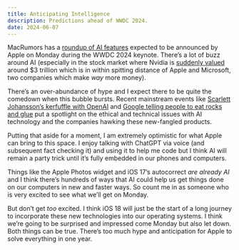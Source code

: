 ```yaml
---
title: Anticipating Intelligence
description: Predictions ahead of WWDC 2024.
date: 2024-06-07
--- 
```


MacRumors has a [roundup of AI features](https://www.macrumors.com/2024/06/07/apple-intelligence-service-wwdc/) expected to be announced by Apple on Monday during the WWDC 2024 keynote. There’s a lot of buzz around AI (especially in the stock market where Nvidia is [suddenly valued](https://spyglass.org/nvidia-3-trillion/) around $3 trillion which is in within spitting distance of Apple and Microsoft, two companies which make _way_ more money).

There’s an over-abundance of hype and I expect there to be quite the comedown when this bubble bursts. Recent mainstream events like [Scarlett Johansson’s kerfuffle with OpenAI](https://www.npr.org/2024/05/20/1252495087/openai-pulls-ai-voice-that-was-compared-to-scarlett-johansson-in-the-movie-her) and [Google telling people to eat rocks and glue](https://www.bbc.com/news/articles/cd11gzejgz4o) put a spotlight on the ethical and technical issues with AI technology and the companies hawking these new-fangled products.

Putting that aside for a moment, I am extremely optimistic for what Apple can bring to this space. I enjoy talking with ChatGPT via voice (and subsequent fact checking it) and using it to help me code but I think AI will remain a party trick until it’s fully embedded in our phones and computers.

Things like the Apple Photos widget and iOS 17’s autocorrect _are already AI_ and I think there’s hundreds of ways that AI could help us get things done on our computers in new and faster ways. So count me in as someone who is very excited to see what we’ll get on Monday.

But don’t get _too_ excited. I think iOS 18 will just be the start of a long journey to incorporate these new technologies into our operating systems. I think we’re going to be surprised and impressed come Monday but also let down. Both things can be true. There’s too much hype and anticipation for Apple to solve everything in one year.